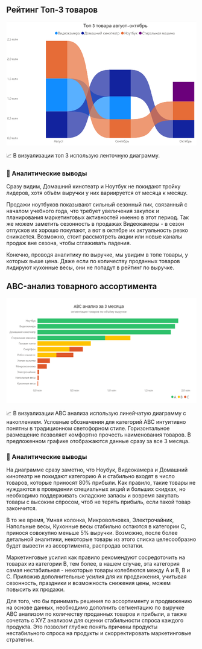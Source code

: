 ## Рейтинг Топ-3 товаров

![Визуализация Топ-3](visualization/top_3.png)

📈 В визуализации топ 3 использую ленточную диаграмму. 

### 💎 Аналитические выводы
Сразу видим, Домашний кинотеатр и Ноутбук не покидают тройку лидеров, хотя объём выручки у них вариируется от месяца к месяцу.

Продажи ноутбуков показывают сильный сезонный пик, связанный с началом учебного года, что требует увеличения закупок и планирования маркетинговых активностей именно в этот период. Так же можем заметить сезонность в продажах Видеокамеры - в сезон отпусков их хорошо покупают, а вот в октябре их актуальность резко снижается. Возможно, стоит рассмотреть акции или новые каналы продаж вне сезона, чтобы сглаживать падения. 

Конечно, проводя аналитику по выручке, мы увидим в топе товары, у которых выше цена. Даже если по количеству проданных товаров лидируют кухонные весы, они не попадут в рейтинг по выручке.



## ABC-анализ товарного ассортимента  

![Визуализация ABC-анализа](visualization/ABC.png)

📈 В визуализации ABC анализа использую линейчатую диаграмму с накоплением.
Условные обозначения для категорий ABC интуитивно понятны в традиционном светофорном стиле.
Горизонтальное размещение позволяет комфортно прочесть наименования товаров.
В предложенном графике отображаются данные сразу за все 3 месяца.

### 💎 Аналитические выводы

На диаграмме сразу заметно, что Ноубук, Видеокамера и Домашний кинотеатр не покидают категорию А и стабильно входят в число товаров, которые приносят 80% прибыли. Как правило, такие товары не нуждаются в проведении специальных акций и больших скидках, но необходимо поддерживать складские запасы и вовремя закупать товары с высоким спросом, чтоб не терять прибыль, если такой товар закончится.

В то же время, Умная колонка, Микроволновка, Электрочайник, Напольные весы, Кухонные весы стабильно остаются в категории С, принося совокупно меньше 5% выручки. Возможно, после более детальной аналитики, некоторые товары из этого списка целесообразно будет вывести из ассортимента, распродав остатки.

Маркетинговые усилия как правило рекомендуют сосредоточить на товарах из категории В, тем более, в нашем случае, эта категория самая нестабильная - некоторые товары колеблются между А и В, В и С. Приложив дополнительные усилия для их продвижения, учитывая сезонность, праздники и возможность снижения цены, можем повысить их продажи.

Для того, что бы принимать решения по ассортименту и продвижению на основе данных, необходимо дополнить сегментацию по выручке ABC анализом по количеству проданных товаров и прибыли, а также сочетать с XYZ анализом для оценки стабильности спроса каждого продукта. Это позволит глубже понять причины продукты нестабильного спроса на продукты  и скорректировать маркетинговые стратегии.
